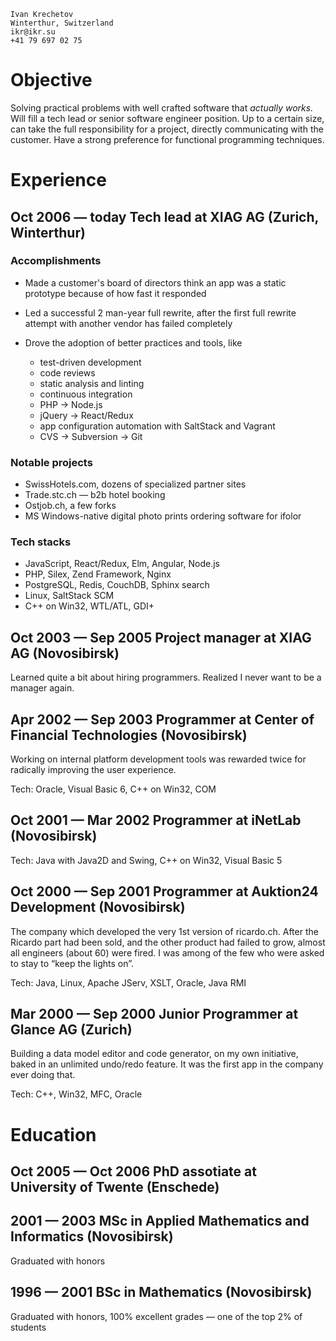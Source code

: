 ```
Ivan Krechetov
Winterthur, Switzerland
ikr@ikr.su
+41 79 697 02 75
```

# Objective

Solving practical problems with well crafted software that _actually works._ Will fill a tech lead
or senior software engineer position. Up to a certain size, can take the full responsibility for a
project, directly communicating with the customer. Have a strong preference for functional
programming techniques.

# Experience

## Oct 2006 — today Tech lead at XIAG AG (Zurich, Winterthur)

### Accomplishments

* Made a customer's board of directors think an app was a static prototype because of how fast it
  responded

* Led a successful 2 man-year full rewrite, after the first full rewrite attempt with another vendor
  has failed completely

* Drove the adoption of better practices and tools, like
  * test-driven development
  * code reviews
  * static analysis and linting
  * continuous integration
  * PHP → Node.js
  * jQuery → React/Redux
  * app configuration automation with SaltStack and Vagrant
  * CVS → Subversion → Git

### Notable projects

* SwissHotels.com, dozens of specialized partner sites
* Trade.stc.ch — b2b hotel booking
* Ostjob.ch, a few forks
* MS Windows-native digital photo prints ordering software for ifolor

### Tech stacks

* JavaScript, React/Redux, Elm, Angular, Node.js
* PHP, Silex, Zend Framework, Nginx
* PostgreSQL, Redis, CouchDB, Sphinx search
* Linux, SaltStack SCM
* C++ on Win32, WTL/ATL, GDI+

## Oct 2003 — Sep 2005 Project manager at XIAG AG (Novosibirsk)

Learned quite a bit about hiring programmers. Realized I never want to be a manager again.

## Apr 2002 — Sep 2003 Programmer at Center of Financial Technologies (Novosibirsk)

Working on internal platform development tools was rewarded twice for radically improving the user
experience.

Tech: Oracle, Visual Basic 6, C++ on Win32, COM

## Oct 2001 — Mar 2002 Programmer at iNetLab (Novosibirsk)

Tech: Java with Java2D and Swing, C++ on Win32, Visual Basic 5

## Oct 2000 — Sep 2001 Programmer at Auktion24 Development (Novosibirsk)

The company which developed the very 1st version of ricardo.ch. After the Ricardo part had been
sold, and the other product had failed to grow, almost all engineers (about 60) were fired. I was
among of the few who were asked to stay to “keep the lights on”.

Tech: Java, Linux, Apache JServ, XSLT, Oracle, Java RMI

## Mar 2000 — Sep 2000 Junior Programmer at Glance AG (Zurich)

Building a data model editor and code generator, on my own initiative, baked in an unlimited
undo/redo feature. It was the first app in the company ever doing that.

Tech: C++, Win32, MFC, Oracle

# Education

## Oct 2005 — Oct 2006 PhD assotiate at University of Twente (Enschede)

## 2001 — 2003 MSc in Applied Mathematics and Informatics (Novosibirsk)

Graduated with honors

## 1996 — 2001 BSc in Mathematics (Novosibirsk)

Graduated with honors, 100% excellent grades — one of the top 2% of students
